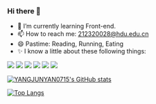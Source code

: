 ### Hi there 👋

- 🌱 I’m currently learning Front-end.
- 📫 How to reach me: 212320028@hdu.edu.cn
- 😄 Pastime: Reading, Running, Eating
- ✨ I know a little about these following things:

![](https://img.shields.io/badge/JavaScript-gray?style=flat&logo=javascript)
![](https://img.shields.io/badge/TypeScript-gray?style=flat&logo=typescript)
![](https://img.shields.io/badge/Vue.js-gray?style=flat&logo=vue.js)
![](https://img.shields.io/badge/Python-gray?style=flat&logo=python)
![](https://img.shields.io/badge/Linux-gray?style=flat&logo=linux)
![](https://img.shields.io/badge/Git-gray?style=flat&logo=git)

[![YANGJUNYAN0715's GitHub stats](https://github-readme-stats.vercel.app/api?username=YANGJUNYAN0715&show_icons=true&theme=tokyonight&bg_color=ffffff&title_color=467fe5)](https://github.com/anuraghazra/github-readme-stats)

[![Top Langs](https://github-readme-stats.vercel.app/api/top-langs/?username=YANGJUNYAN0715&layout=compact&langs_count=6&hide=html&icon_color=ff3860)](https://github.com/anuraghazra/github-readme-stats)
